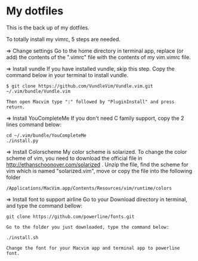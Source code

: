 # My dotfiles
This is the back up of my dotfiles.

To totally install my vimrc, 5 steps are needed.

=> Change settings
    Go to the home directory in terminal app, replace (or add) the contents of
    the ".vimrc" file with the contents of my vim.vimrc file.

=> Install vundle
    If you have installed vundle, skip this step.
    Copy the command below in your terminal to install vundle.

    $ git clone https://github.com/VundleVim/Vundle.vim.git ~/.vim/bundle/Vundle.vim

    Then open Macvim type ":" followed by "PluginInstall" and press return.
=> Install YouCompleteMe
    If you don't need C family support, copy the 2 lines command below:

    cd ~/.vim/bundle/YouCompleteMe
    ./install.py

=> Install Colorscheme
    My color scheme is solarized. To change the color scheme of vim, you need to
    download the official file in http://ethanschoonover.com/solarized .
    Unzip the file, find the scheme for vim which is named "solarized.vim",
    move or copy the file into the following folder

    /Applications/MacVim.app/Contents/Resources/vim/runtime/colors

=> Install font to support airline
    Go to your Download directory in terminal, and type the command bellow:

    git clone https://github.com/powerline/fonts.git

    Go to the folder you just downloaded, type the command below:

    ./install.sh

    Change the font for your Macvim app and terminal app to powerline font.
